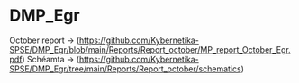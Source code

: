 # DMP_Egr

October report -> (https://github.com/Kybernetika-SPSE/DMP_Egr/blob/main/Reports/Report_october/MP_report_October_Egr.pdf)
Schéamta -> (https://github.com/Kybernetika-SPSE/DMP_Egr/tree/main/Reports/Report_october/schematics)
